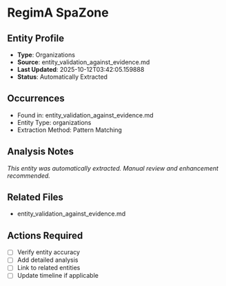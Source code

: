 # RegimA SpaZone

## Entity Profile
- **Type**: Organizations
- **Source**: entity_validation_against_evidence.md
- **Last Updated**: 2025-10-12T03:42:05.159888
- **Status**: Automatically Extracted

## Occurrences
- Found in: entity_validation_against_evidence.md
- Entity Type: organizations
- Extraction Method: Pattern Matching

## Analysis Notes
*This entity was automatically extracted. Manual review and enhancement recommended.*

## Related Files
- entity_validation_against_evidence.md

## Actions Required
- [ ] Verify entity accuracy
- [ ] Add detailed analysis
- [ ] Link to related entities
- [ ] Update timeline if applicable

